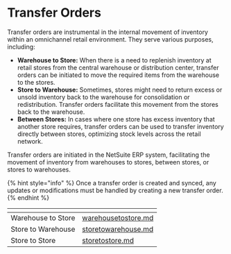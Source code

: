 # Transfer Orders

Transfer orders are instrumental in the internal movement of inventory within an omnichannel retail environment. They serve various purposes, including:

* **Warehouse to Store:** When there is a need to replenish inventory at retail stores from the central warehouse or distribution center, transfer orders can be initiated to move the required items from the warehouse to the stores.
* **Store to Warehouse:** Sometimes, stores might need to return excess or unsold inventory back to the warehouse for consolidation or redistribution. Transfer orders facilitate this movement from the stores back to the warehouse.
* **Between Stores:** In cases where one store has excess inventory that another store requires, transfer orders can be used to transfer inventory directly between stores, optimizing stock levels across the retail network.

Transfer orders are initiated in the NetSuite ERP system, facilitating the movement of inventory from warehouses to stores, between stores, or stores to warehouses.

{% hint style="info" %}
Once a transfer order is created and synced, any updates or modifications must be handled by creating a new transfer order.
{% endhint %}

<table data-view="cards"><thead><tr><th></th><th data-hidden data-card-target data-type="content-ref"></th></tr></thead><tbody><tr><td>Warehouse to Store</td><td><a href="warehousetostore.md">warehousetostore.md</a></td></tr><tr><td>Store to Warehouse</td><td><a href="storetowarehouse.md">storetowarehouse.md</a></td></tr><tr><td>Store to Store</td><td><a href="storetostore.md">storetostore.md</a></td></tr></tbody></table>
